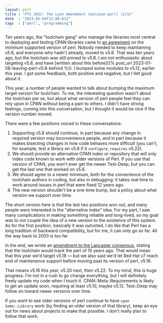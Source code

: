 ```yaml
---
layout: post
title : "PTS 2023: The Lyon Amendment (minimum perl) (2/5)"
date  : "2023-05-04T12:09:01Z"
tags  : ["perl", "programming"]
---
```


Ten years ago, the "toolchain gang" who manage the libraries most central to
deploying and testing CPAN libraries came to [an
agreement](https://github.com/Perl-Toolchain-Gang/toolchain-site/blob/master/lancaster-consensus.md)
on the minimum supported version of perl.  Nobody needed to keep maintaining
v5.6, and everyone who hadn't already, moved to v5.8.  That was ten years ago,
but the toolchain was still pinned to v5.8.  I am not enthusiastic about
targeting v5.8, and have [written about this before]({% post_url
2023-01-08-leaving-perl-v5.8-behind %}).  I bumped some modules to v5.12,
earlier this year.  I got some feedback, both positive and negative, but I felt
good about it.

This year, a number of people wanted to talk about bumping the maximum target
version for toolchain.  To me, the interesting question wasn't about the
toolchain per se, but about what version of perl people feel they can rely upon
in CPAN without being a pain to others.  I didn't have strong feelings, coming
into this conversation, but I thought it would be nice if the version number
moved.

There were a few positions voiced in these conversations:

1. Supporting v5.8 should continue, in part because any change in required
   version may inconvenience people, and in part because it makes bisecting
   changes in how code behaves more difficult (you can't, for example, test a
   library on v5.8 if it `configure_requires` v5.22).
2. We should provide an alternative CPAN index or repository that will only
   index code known to work with older versions of Perl.  If you use that
   version of CPAN, you won't ever get the newer Test-Deep, but you can get the
   last one that worked on v5.8.
3. We should agree to a newer minimum, both for the convenience of the
   toolchain authors in coding, but also in debugging: it takes real time to
   work around issues in perl that were fixed 12 years ago.
4. The new version shouldn't be a one-time bump, but a policy about what
   version we support over time.

The short version here is that the last two positions won out, and many people
were interested in the "alternative index" idea.  For my part, I saw many
complications in making something reliable and long-lived, so my goal was to
*not* couple the idea of a new version to the existence of this system.  As for
the first position, basically it was outvoted.  I do like that Perl has a long
tradition of backward compatibility, but for me, it can only go so far.  All
the way back to 2003 is too far.

In the end, we wrote an [amendment to the Lancaster
consensus](https://github.com/Perl-Toolchain-Gang/toolchain-site/blob/master/lyon-amendment.md),
stating that the toolchain would track the perl of 10 years ago.  That would
mean that this year we'd target v5.18 — but we also said we'd let Red Hat v7
reach end of maintenance support before moving past its version of perl, v5.16.

That means v5.16 this year, v5.20 next, then v5.22.  To my mind, this is huge
progress.  I'm not in a rush to go change everything, but I will definitely
freely update my code when I touch it.  CPAN::Meta::Requirements is likely to
get an update soon, requiring at least v5.10, maybe v5.12.  Test::Deep may
follow on toward newer versions over time.

If you want to see older versions of perl continue to have `cpan Some::Library`
work (by finding an older version of that library), keep an eye out for news
about projects to make that possible.  I don't really plan to follow that work.
